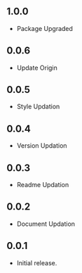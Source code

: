 ## 1.0.0

- Package Upgraded

## 0.0.6

- Update Origin

## 0.0.5

- Style Updation

## 0.0.4

- Version Updation

## 0.0.3

- Readme Updation

## 0.0.2

- Document Updation

## 0.0.1

- Initial release.
